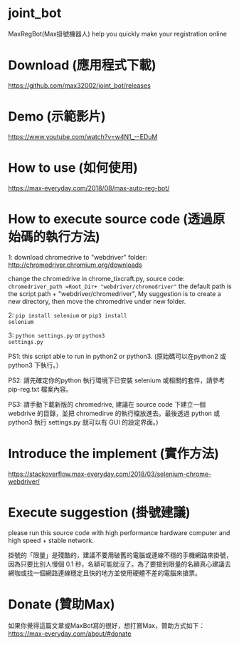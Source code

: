 # joint_bot
MaxRegBot(Max掛號機器人) help you quickly make your registration online

# Download (應用程式下載)
https://github.com/max32002/joint_bot/releases

# Demo (示範影片)
https://www.youtube.com/watch?v=w4N1_--EDuM

# How to use (如何使用)
https://max-everyday.com/2018/08/max-auto-reg-bot/

# How to execute source code (透過原始碼的執行方法)
1: download chromedrive to "webdriver" folder:
http://chromedriver.chromium.org/downloads

change the chromedrive in chrome_tixcraft.py, source code:
<code>chromedriver_path =Root_Dir+ "webdriver/chromedriver"</code>
the default path is the script path + "webdriver/chromedriver", My suggestion is to create a new directory, then move the chromedrive under new folder.

2: <code>pip install selenium</code> or <code>pip3 install selenium</code>

3: <code>python settings.py</code> or <code>python3 settings.py</code>

PS1: this script able to run in python2 or python3. (原始碼可以在python2 或 python3 下執行。）

PS2: 請先確定你的python 執行環境下已安裝 selenium 或相關的套件，請參考 pip-reg.txt 檔案內容。

PS3: 請手動下載新版的 chromedrive, 建議在 source code 下建立一個 webdrive 的目錄，並把 chromedirve 的執行檔放進去。最後透過 python 或 python3 執行 settings.py 就可以有 GUI 的設定界面。)

# Introduce the implement (實作方法)
https://stackoverflow.max-everyday.com/2018/03/selenium-chrome-webdriver/

# Execute suggestion (掛號建議)
please run this source code with high performance hardware computer and high speed + stable network.

掛號的「限量」是殘酷的，建議不要用破舊的電腦或連線不穩的手機網路來掛號，因為只要比別人慢個 0.1 秒，名額可能就沒了。為了要搶到限量的名額真心建議去網咖或找一個網路連線穩定且快的地方並使用硬體不差的電腦來搶票。


# Donate (贊助Max)

如果你覺得這篇文章或MaxBot寫的很好，想打賞Max，贊助方式如下： https://max-everyday.com/about/#donate
